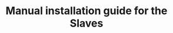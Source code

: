 ---
layout: doc
title: "Manual installation guide for the Slaves"
nav_order: 2
parent: Installation guide for the Slaves
permalink: /getting-started/slaves-manual
---